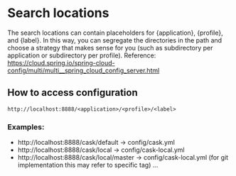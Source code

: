 # Search locations
The search locations can contain placeholders for {application}, {profile}, and {label}. 
In this way, you can segregate the directories in the path and choose a strategy that makes sense 
for you (such as subdirectory per application or subdirectory per profile).
Reference: https://cloud.spring.io/spring-cloud-config/multi/multi__spring_cloud_config_server.html

## How to access configuration
```http://localhost:8888/<application>/<profile>/<label>```

### Examples: 
* http://localhost:8888/cask/default -> config/cask.yml
* http://localhost:8888/cask/local -> config/cask-local.yml
* http://localhost:8888/cask/local/master -> config/cask-local.yml (for git implementation this may refer to specific tag)
...

